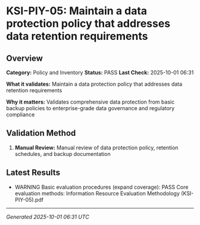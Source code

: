 # KSI-PIY-05: Maintain a data protection policy that addresses data retention requirements

## Overview

**Category:** Policy and Inventory
**Status:** PASS
**Last Check:** 2025-10-01 06:31

**What it validates:** Maintain a data protection policy that addresses data retention requirements

**Why it matters:** Validates comprehensive data protection from basic backup policies to enterprise-grade data governance and regulatory compliance

## Validation Method

1. **Manual Review:** Manual review of data protection policy, retention schedules, and backup documentation

## Latest Results

- WARNING Basic evaluation procedures (expand coverage): PASS Core evaluation methods: Information Resource Evaluation Methodology (KSI-PIY-05).pdf

---
*Generated 2025-10-01 06:31 UTC*